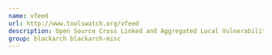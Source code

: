 ```yaml
---
name: vfeed
url: http://www.toolswatch.org/vfeed
description: Open Source Cross Linked and Aggregated Local Vulnerability Database main repository.
group: blackarch blackarch-misc
---
```

